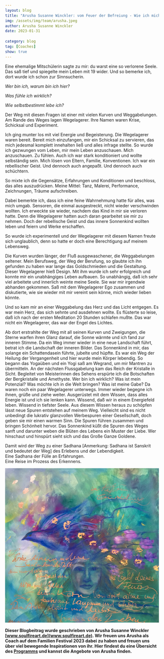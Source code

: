 ```yaml
---
layout: blog
title: "Arusha Susanne Winckler: vom Feuer der Befreiung - Wie ich mich selber immer wieder befreite und zur Sinnsucherin wurde"
img: /assets/img/team/arusha.jpeg
author: Arusha Susanne Winckler
date: 2023-01-31

category: blog
tag: [Coaches]
show: true
---
```



Eine ehemalige Mitschülerin sagte zu mir: du warst eine so verlorene Seele. Das saß tief und spiegelte mein Leben mit 19 wider. Und so bemerke ich, dort wurde ich schon zur Sinnsucherin.

*Wer bin ich, warum bin ich hier?*

*Was fühle ich wirklich?*

*Wie selbstbestimmt lebe ich?*

Der Weg mit diesen Fragen ist einer mit vielen Kurven und Weggabelungen. Am Rande des Weges  lagen Wegelagerer. Ihre Namen waren Krise, Schicksal und Experiment.

Ich ging munter los mit viel Energie und Begeisterung. Die Wegelagerer waren bereit. Bereit mich einzufangen, mir ein Schicksal zu servieren, das mich jedesmal komplett innehalten ließ und alles infrage stellte. So wurde ich gezwungen vom Leben, mir mein Leben anzuschauen. Mich anzuschauen. Zu fühlen.
Auch ich war stark konditioniert und wollte selbständig sein. Mich lösen von Eltern, Familie, Konventionen. Ich war ein rebellischer Geist. Und dennoch auch angepaßt. Und dennoch auch schüchtern.

So mixte ich die Gegensätze, Erfahrungen und Konditionen und beschloss, das alles auszudrücken. Meine Mittel: Tanz, Malerei, Performance, Zeichnungen, Träume aufschreiben.

Dabei bemerkte ich, dass ich eine feine Wahrnehmung hatte für alles, was mich umgab. Sensoren, die einmal ausgestreckt, nicht wieder verschwinden wollten. Ich erweckte sie wieder, nachdem das Kind in mir sie verloren hatte. Denn die Wegelagerer hatten auch daran gearbeitet sie mir zu nehmen. Doch der rebellische Geist und das innere Sonnenkind wollten leben und feiern und Werke erschaffen.

So wurde ich experimentell und der Wegelagerer mit diesem Namen freute sich unglaublich, denn so hatte er doch eine Berechtigung auf meinem Lebensweg.

Die Kurven wurden länger, der Fluß ausgewaschener, die Weggabelungen seltener. Mein Berufsweg, der Weg der Berufung, so glaubte ich ihn gefunden zu haben war lange das Goldschmieden und die Gestaltung. Dieser Wegelagerer hieß Design. Mit ihm wurde ich sehr erfolgreich und konnte mir ein unabhängiges Leben aufbauen. So unabhängig, daß ich sehr viel arbeitete und innerlich weinte meine Seele. Sie war mir irgendwie abhanden gekommen. Saß mit dem Wegelagerer Ego zusammen und diskutierte, wie sie wieder mit mir vereint sein könne, mich wieder lieben könnte.

Und so kam mir an einer Weggabelung das Herz und das Licht entgegen. Es war mein Herz, das sich sehnte und ausdehnen wollte. Es flüsterte so leise, daß ich nach der ersten Meditation 20 Stunden schlafen mußte. Das war nicht ein Wegelagerer, das war der Engel des Lichtes.

Ab dort erstrahlte der Weg mit all seinen Kurven und Zweigungen, die Sterne warfen ihren Glanz darauf, die Sonne wärmte und ich fand zur inneren Stimme.
Da ein Weg immer wieder in eine neue Landschaft führt, betrat ich die Landschaft der inneren Bilder. Das Sonnenkind in mir, das solange ein Schattendasein führte, jubelte und hüpfte.
Es war ein Weg der Heilung der Vergangenheit und hier wurde mein Körper lebendig. So begann das Yogaüben und ein Yogi saß am Wegrand, um mir Mantren zu übermitteln.
An der nächsten Flussgabelung kam das Reich der Kristalle in Sicht. Begleitet von Meisterinnen des Sehens erspürte ich die Botschaften der Bergkristalle und Amethyste. Wer bin ich wirklich? Was ist mein Potenzial? Was möchte ich in die Welt bringen? Was ist meine Gabe?
Da waren noch ein paar Wegelagerer unterwegs. Immer wieder begegne ich ihnen, grüße und ziehe weiter. Ausgerüstet mit dem Wissen, dass alles Energie ist und ich sie lenken kann. Wissend, daß wir in einem Energiefeld leben. Wissend in tiefster Seele.
Aus diesem Wissen heraus zu schöpfen lässt neue Spuren entstehen auf meinem Weg. Vielleicht sind es nicht unbedingt die lukrativ glanzvollen Werbespuren einer Gesellschaft, doch geben sie mir einen warmen Sinn. Die Spuren führen zusammen und bringen Schönheit hervor.
Das Sonnenkind küßt die Spuren des Weges sanft und darunter weben die Blüten des Lebens ein Muster der Liebe. Wer hinschaut und hinspürt sieht sich und das Große Ganze Goldene.

Damit wird der Weg zu einer Sadhana [Anmerkung: Sadhana ist Sanskrit und bedeutet der Weg] des Erlebens und der Lebendigkeit.
<br>Eine Sadhana der Fülle an Erfahrungen.
<br>Eine Reise im Prozess des Erkennens.

![Arusha Wildervwogel](/assets/img/blog/arusha_wilderwogel.jpeg)

**Dieser Blogbeitrag wurde geschrieben von Arusha Susanne Winckler [www.soulfireart.de](www.soulfireart.de). Wir freuen uns Arusha als Coach auf dem Familien Festival 2023 dabei zu haben und freuen uns über viel bewegende Inspirationen von ihr. Hier findest du eine Übersicht des [Programms](/#programm) und kannst die Angebote von Arusha finden.**
